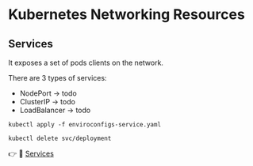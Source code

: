 # Kubernetes Networking Resources



## Services

It exposes a set of pods clients on the network.


There are 3 types of services:
* NodePort -> todo
* ClusterIP -> todo
* LoadBalancer -> todo

```
kubectl apply -f enviroconfigs-service.yaml
```
```
kubectl delete svc/deployment
```

:point_right: :link: [Services](https://kubernetes.io/docs/concepts/services-networking/service/)